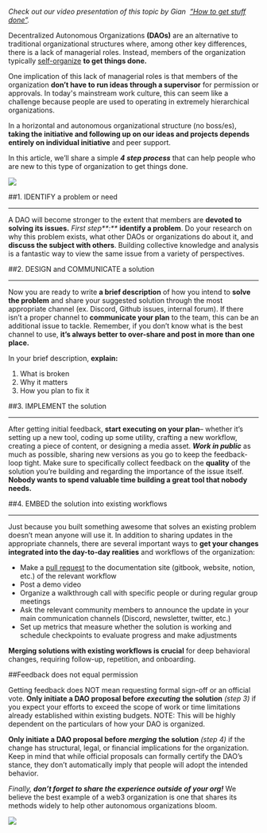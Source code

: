 _Check out our video presentation of this topic by Gian  [“How to get stuff done”](https://youtu.be/WVMk7xkSlYs)._

Decentralized Autonomous Organizations **(DAOs)** are an alternative to traditional organizational structures where, among other key differences, there is a lack of managerial roles. Instead, members of the organization typically [self-organize](https://blog.dorg.tech/p/stigmergy-as-a-way-to-work?r=1ju5nw&s=w&utm_campaign=post&utm_medium=web) **to get things done.**

One implication of this lack of managerial roles is that members of the organization **don’t have to run ideas through a supervisor** for permission or approvals. In today's mainstream work culture, this can seem like a challenge because people are used to operating in extremely hierarchical organizations.

In a horizontal and autonomous organizational structure (no boss/es), **taking the initiative and following up on our ideas and projects depends entirely on individual initiative** and peer support.

In this article, we’ll share a simple _**4 step process**_ that can help people who are new to this type of organization to get things done.

![](/assets/articles/howToGetStuffDoneInADao/4-step-process.gif)

##1\. IDENTIFY a problem or need

---

A DAO will become stronger to the extent that members are **devoted to solving its issues.** _First step**:**_ **identify a problem**. Do your research on why this problem exists, what other DAOs or organizations do about it, and **discuss the subject with others**. Building collective knowledge and analysis is a fantastic way to view the same issue from a variety of perspectives.

##2\. DESIGN and COMMUNICATE a solution

---

Now you are ready to write **a brief description** of how you intend to **solve the problem** and share your suggested solution through the most appropriate channel (ex. Discord, Github issues, internal forum). If there isn’t a proper channel to **communicate your plan** to the team, this can be an additional issue to tackle. Remember, if you don’t know what is the best channel to use, **it’s always better to over-share and post in more than one** **place.**

In your brief description, **explain:**

1.  What is broken
2.  Why it matters
3.  How you plan to fix it

##3\. IMPLEMENT the solution

---

After getting initial feedback, **start executing on your plan**– whether it’s setting up a new tool, coding up some utility, crafting a new workflow, creating a piece of content, or designing a media asset. _**Work in public**_ as much as possible, sharing new versions as you go to keep the feedback-loop tight. Make sure to specifically collect feedback on the **quality** of the solution you’re building and regarding the importance of the issue itself. **Nobody wants to spend valuable time building a great tool that nobody needs.**

##4\. EMBED the solution into existing workflows

---

Just because you built something awesome that solves an existing problem doesn’t mean anyone will use it. In addition to sharing updates in the appropriate channels, there are several important ways to **get your changes integrated into the day-to-day realities** and workflows of the organization:

- Make a [pull request](https://docs.github.com/en/pull-requests/collaborating-with-pull-requests/proposing-changes-to-your-work-with-pull-requests/about-pull-requests) to the documentation site (gitbook, website, notion, etc.) of the relevant workflow
- Post a demo video
- Organize a walkthrough call with specific people or during regular group meetings
- Ask the relevant community members to announce the update in your main communication channels (Discord, newsletter, twitter, etc.)
- Set up metrics that measure whether the solution is working and schedule checkpoints to evaluate progress and make adjustments

**Merging solutions with existing workflows is crucial** for deep behavioral changes, requiring follow-up, repetition, and onboarding.

##Feedback does not equal permission

Getting feedback does NOT mean requesting formal sign-off or an official vote. **Only initiate a DAO proposal before** _**executing**_ **the solution** _(step 3)_ if you expect your efforts to exceed the scope of work or time limitations already established within existing budgets. NOTE: This will be highly dependent on the particulars of how your DAO is organized.

**Only initiate a DAO proposal before** _**merging**_ **the solution** _(step 4)_ if the change has structural, legal, or financial implications for the organization. Keep in mind that while official proposals can formally certify the DAO’s stance, they don’t automatically imply that people will adopt the intended behavior.

_Finally, **don’t forget to share the experience outside of your org!**_ We believe the best example of a web3 organization is one that shares its methods widely to help other autonomous organizations bloom.

![](/assets/articles/howToGetStuffDoneInADao/bee.gif)
